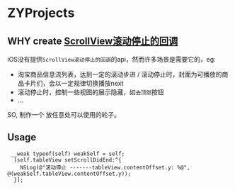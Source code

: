 # ZYProjects


## WHY create [ScrollView滚动停止的回调](https://github.com/wustzhy/ZYProjects/tree/master/ScrollDidEndHook)

iOS没有提供`ScrollView滚动停止的回调`的api，然而许多场景是需要它的，eg:
* 淘宝商品信息流列表，达到一定的滚动步进 / 滚动停止时，封面为可播放的商品卡片们，会以一定规律切换播放next
* 滚动停止时，控制一些视图的展示隐藏，如`去顶部`按钮
* ...

SO, 制作一个 放任意处可以使用的轮子。

## Usage
```
 __weak typeof(self) weakSelf = self;
  [self.tableView setScrollDidEnd:^{
    NSLog(@"滚动停止 -------tableView.contentOffset.y: %@", @(weakSelf.tableView.contentOffset.y));
  }];
```

